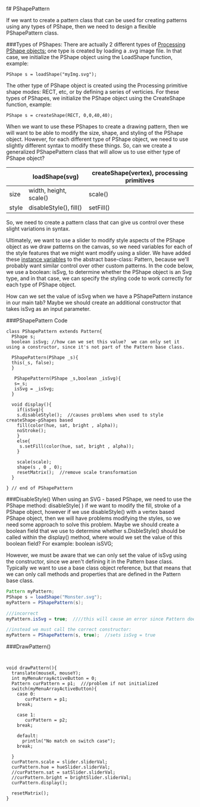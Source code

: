 f# PShapePattern

If we want to create a pattern class that can be used for creating patterns using any types of PShape, then we need to design a flexible PShapePattern class.  

###Types of PShapes:
There are actually 2 different types of [Processing PShape objects:](https://processing.org/reference/PShape.html)  one type is created by loading a .svg image file.  In that case, we initialize the PShape object using the LoadShape function, example:

```
PShape s = loadShape("myImg.svg"); 
```

The other type of PShape object is created using the Processing primitive shape modes: RECT, etc, or by defining a series of verticies.  For these types of PShapes, we initialize the PShape object using the CreateShape function, example:

```
PShape s = createShape(RECT, 0,0,40,40);
```

When we want to use these PShapes to create a drawing pattern, then we will want to be able to modify the size, shape, and styling of the PShape object.  However, for each different type of PShape object, we need to use slightly different syntax to modify these things.  So, can we create a generalized PShapePattern class that will allow us to use either type of PShape object?  

|  | loadShape(svg) | createShape(vertex), processing primitives |
| -- | -- | -- |
| size | width, height, scale() | scale() |
| style | disableStyle(), fill() | setFill() |

So, we need to create a pattern class that can give us control over these slight variations in syntax.  

Ultimately, we want to use a slider to modify style aspects of the PShape object as we draw patterns on the canvas, so we need variables for each of the style features that we might want modify using a slider.  We have added these [instance variables](https://kdoore.gitbooks.io/cs1335/content/abstract_pattern_class.html#abstract-class-instance-variables) to the abstract base-class: Pattern, because we'll probably want similar control over other custom patterns.  In the code below, we use a boolean: isSvg, to determine whether the PShape object is an Svg type, and in that case, we can specify the styling code to work correctly for each type of PShape object.

How can we set the value of isSvg when we have a PShapePattern instance in our main tab?  Maybe we should create an additional constructor that takes isSvg as an input parameter. 

###PShapePattern Code
```
class PShapePattern extends Pattern{
  PShape s;
  boolean isSvg; //how can we set this value?  we can only set it using a constructor, since it's not part of the Pattern base class.
  
  PShapePattern(PShape _s){
  this(_s, false);
  }
  
   PShapePattern(PShape _s,boolean _isSvg){
   s=_s; 
   isSvg = _isSvg;
  }
  
  void display(){
    if(isSvg){
    s.disableStyle();  //causes problems when used to style createShape-pShapes based
    fill(color(hue, sat, bright , alpha));
    noStroke();
    }
    else{
     s.setFill(color(hue, sat, bright , alpha));
    }
    
    scale(scale);
    shape(s , 0 , 0);
    resetMatrix();  //remove scale transformation
  }
  
} // end of PShapePattern
```

###DisableStyle()
When using an SVG - based PShape, we need to use the  PShape method: disableStyle( ) if we want to modify the fill, stroke of a PShape object, however if we use disableStyle() with a vertex based PShape object, then we will have problems modifying the styles, so we need some approach to solve this problem.  Maybe we should create a boolean field that we use to determine whether s.DisbleStyle() should be called within the display() method, where would we set the value of this boolean field? For example:  boolean isSVG;

However, we must be aware that we can only set the value of isSvg using the constructor, since we aren't defining it in the Pattern base class.  Typically we want to use a base class object reference, but that means that we can only call methods and properties that are defined in the Pattern base class.

```java
Pattern myPattern;
PShape s = loadShape("Monster.svg");
myPattern = PShapePattern(s);

///incorrect
myPattern.isSvg = true;  ////this will cause an error since Pattern doesn't have isSvg as an instance variable.

//instead we must call the correct constructor:
myPattern = PShapePattern(s, true);  //sets isSvg = true 


```
###DrawPattern()



```


void drawPattern(){
  translate(mouseX, mouseY);
  int myMenuArrayActiveButton = 0;
  Pattern curPattern = p1;  ///problem if not initialized
  switch(myMenuArrayActiveButton){
    case 0:
       curPattern = p1;
    break;
    
    case 1:
       curPattern = p2;
    break;
    
    default:
      println("No match on switch case");
    break;
    
  }
  curPattern.scale = slider.sliderVal;
  curPattern.hue = hueSlider.sliderVal;
  //curPattern.sat = satSlider.sliderVal;
  //curPattern.bright = brightSlider.sliderVal;
  curPattern.display();
  
  resetMatrix();
}
```





